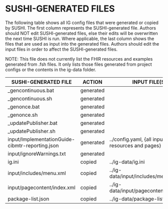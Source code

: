 # SUSHI-GENERATED FILES #

The following table shows all IG config files that were generated or copied by SUSHI.  The first column
represents the SUSHI-generated file. Authors should NOT edit SUSHI-generated files, else their edits will
be overwritten the next time SUSHI is run. Where applicable, the last column shows the files that are used
as input into the generated files. Authors should edit the input files in order to affect the SUSHI-generated
files.

NOTE: This file does not currently list the FHIR resources and examples generated from .fsh files. It only
lists those files generated from project configs or the contents in the ig-data folder.

| SUSHI-GENERATED FILE                            | ACTION    | INPUT FILE(S)                                   |
| ----------------------------------------------- | --------- | ----------------------------------------------- |
| _gencontinuous.bat                              | generated |                                                 |
| _gencontinuous.sh                               | generated |                                                 |
| _genonce.bat                                    | generated |                                                 |
| _genonce.sh                                     | generated |                                                 |
| _updatePublisher.bat                            | generated |                                                 |
| _updatePublisher.sh                             | generated |                                                 |
| input/ImplementationGuide-cibmtr-reporting.json | generated | ../config.yaml, {all input resources and pages} |
| input/ignoreWarnings.txt                        | generated |                                                 |
| ig.ini                                          | copied    | ../ig-data/ig.ini                               |
| input/includes/menu.xml                         | copied    | ../ig-data/input/includes/menu.xml              |
| input/pagecontent/index.xml                     | copied    | ../ig-data/input/pagecontent/index.xml          |
| package-list.json                               | copied    | ../ig-data/package-list.json                    |